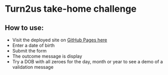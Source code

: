 # Turn2us take-home challenge

## How to use:

- Visit the deployed site on [GitHub Pages here](https://joe-dev-public.github.io/fac-turn2us-take-home-challenge/)
- Enter a date of birth
- Submit the form
- The outcome message is display
- Try a DOB with all zeroes for the day, month or year to see a demo of a validation message
